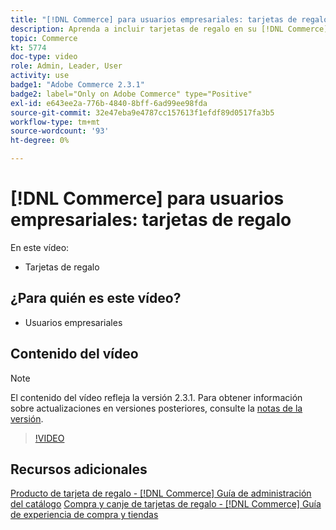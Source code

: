 ```yaml
---
title: "[!DNL Commerce] para usuarios empresariales: tarjetas de regalo"
description: Aprenda a incluir tarjetas de regalo en su [!DNL Commerce] tienda.
topic: Commerce
kt: 5774
doc-type: video
role: Admin, Leader, User
activity: use
badge1: "Adobe Commerce 2.3.1"
badge2: label="Only on Adobe Commerce" type="Positive"
exl-id: e643ee2a-776b-4840-8bff-6ad99ee98fda
source-git-commit: 32e47eba9e4787cc157613f1efdf89d0517fa3b5
workflow-type: tm+mt
source-wordcount: '93'
ht-degree: 0%

---
```


# [!DNL Commerce] para usuarios empresariales: tarjetas de regalo

En este vídeo:

- Tarjetas de regalo

## ¿Para quién es este vídeo?

- Usuarios empresariales

## Contenido del vídeo

>[!NOTE]
>
>El contenido del vídeo refleja la versión 2.3.1. Para obtener información sobre actualizaciones en versiones posteriores, consulte la [notas de la versión](https://experienceleague.adobe.com/docs/commerce-operations/release/notes/overview.html).

>[!VIDEO](https://video.tv.adobe.com/v/35959?quality=12&learn=on)

## Recursos adicionales

[Producto de tarjeta de regalo - [!DNL Commerce] Guía de administración del catálogo](https://experienceleague.adobe.com/docs/commerce-admin/catalog/products/types/product-gift-card-create.html)
[Compra y canje de tarjetas de regalo - [!DNL Commerce] Guía de experiencia de compra y tiendas](https://experienceleague.adobe.com/docs/commerce-admin/stores-sales/point-of-purchase/gift-cards/product-gift-card-workflow.html)

